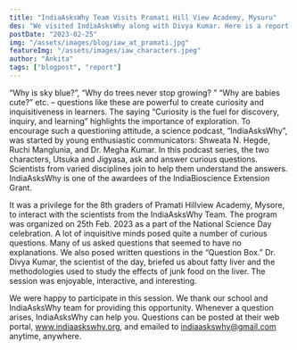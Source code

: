 ```yaml
---
title: "IndiaAsksWhy Team Visits Pramati Hill View Academy, Mysuru"
des: "We visited IndiaAsksWhy along with Divya Kumar. Here is a report from one of the students who attended the session."
postDate: "2023-02-25"
img: "/assets/images/blog/iaw_at_pramati.jpg"
featureImg: "/assets/images/iaw_characters.jpeg"
author: "Ankita"
tags: ["blogpost", "report"]
---
```

“Why is sky blue?”, “Why do trees never stop growing? ” “Why are babies cute?” etc. – questions like these are powerful to create curiosity and inquisitiveness in learners. The saying “Curiosity is the fuel for discovery, inquiry, and learning” highlights the importance of exploration. 
To encourage such a questioning attitude, a science podcast, “IndiaAsksWhy”, was started by young enthusiastic communicators: Shweata N. Hegde, Ruchi Manglunia, and Dr. Megha Kumar. In this podcast series, the two characters, Utsuka and Jigyasa, ask and answer curious questions. Scientists from varied disciplines join to help them understand the answers. IndiaAsksWhy is one of the awardees of the IndiaBioscience Extension Grant. 

It was a privilege for the 8th graders of Pramati Hillview Academy, Mysore, to interact with the scientists from the IndiaAsksWhy Team. The program was organized on 25th Feb. 2023  as a part of the National Science Day celebration. A lot of inquisitive minds posed quite a number of curious questions. Many of us asked questions that seemed to have no explanations. We also posed written questions in the “Question Box.” Dr. Divya Kumar, the scientist of the day, briefed us about fatty liver and the methodologies used to study the effects of junk food on the liver. The session was enjoyable, interactive, and interesting. 

We were happy to participate in this session. We thank our school and IndiaAsksWhy team for providing this opportunity. Whenever a question arises, IndiaAsksWhy can help you. Questions can be posted at their web portal, www.indiaaskswhy.org, and emailed to indiaaskswhy@gmail.com anytime, anywhere. 
